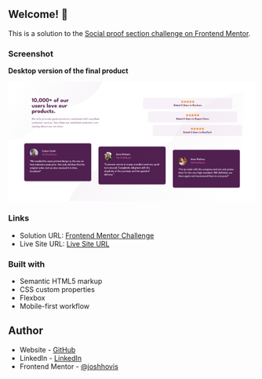 ## Welcome! 👋

This is a solution to the [Social proof section challenge on Frontend Mentor](https://www.frontendmentor.io/challenges/social-proof-section-6e0qTv_bA).

### Screenshot

**Desktop version of the final product**

<img src="./assets/images/social-desktop.png" alt="Image of social proof on a desktop device viewport" width="550"/>

### Links

- Solution URL: [Frontend Mentor Challenge](https://www.frontendmentor.io/challenges/social-proof-section-6e0qTv_bA/hub)
- Live Site URL: [Live Site URL](joshhovis.github.io/Social-Proof/)

### Built with

- Semantic HTML5 markup
- CSS custom properties
- Flexbox
- Mobile-first workflow

## Author

- Website - [GitHub](https://github.com/joshhovis)
- LinkedIn - [LinkedIn](https://www.linkedin.com/in/joshua-hovis/)
- Frontend Mentor - [@joshhovis](https://www.frontendmentor.io/profile/joshhovis)